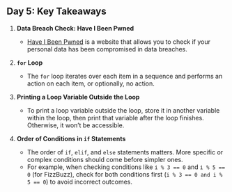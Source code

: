 ## Day 5: Key Takeaways

1. **Data Breach Check: Have I Been Pwned**  
   - [Have I Been Pwned](https://haveibeenpwned.com) is a website that allows you to check if your personal data has been compromised in data breaches.

2. **`for` Loop**  
   - The `for` loop iterates over each item in a sequence and performs an action on each item, or optionally, no action.

3. **Printing a Loop Variable Outside the Loop**  
   - To print a loop variable outside the loop, store it in another variable within the loop, then print that variable after the loop finishes. Otherwise, it won’t be accessible.

4. **Order of Conditions in `if` Statements**  
   - The order of `if`, `elif`, and `else` statements matters. More specific or complex conditions should come before simpler ones.  
   - For example, when checking conditions like `i % 3 == 0` and `i % 5 == 0` (for FizzBuzz), check for both conditions first (`i % 3 == 0 and i % 5 == 0`) to avoid incorrect outcomes.